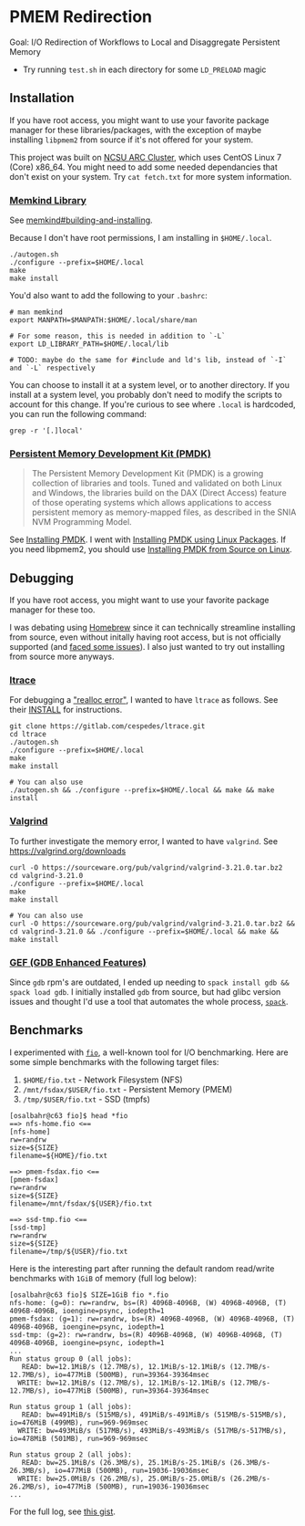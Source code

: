 # PMEM Redirection

Goal: I/O Redirection of Workflows to Local and Disaggregate Persistent Memory

- Try running `test.sh` in each directory for some `LD_PRELOAD` magic

##  Installation

If you have root access, you might want to use your favorite package manager for these libraries/packages, with the exception of maybe installing `libpmem2` from source if it's not offered for your system.

This project was built on [NCSU ARC Cluster](https://arcb.csc.ncsu.edu/~mueller/cluster/arc/), which uses CentOS Linux 7 (Core) x86_64. You might need to add some needed dependancies that don't exist on your system. Try `cat fetch.txt` for more system information.

### [Memkind Library](https://github.com/memkind/memkind)
See [memkind#building-and-installing](https://github.com/memkind/memkind#building-and-installing).

Because I don't have root permissions, I am installing in `$HOME/.local`.
```
./autogen.sh
./configure --prefix=$HOME/.local
make
make install
```

You'd also want to add the following to your `.bashrc`:
```
# man memkind
export MANPATH=$MANPATH:$HOME/.local/share/man

# For some reason, this is needed in addition to `-L`
export LD_LIBRARY_PATH=$HOME/.local/lib

# TODO: maybe do the same for #include and ld's lib, instead of `-I` and `-L` respectively
```

You can choose to install it at a system level, or to another directory. If you install at a system level, you probably don't need to modify the scripts to account for this change. If you're curious to see where `.local` is hardcoded, you can run the following command:

```
grep -r '[.]local'
```

### [Persistent Memory Development Kit (PMDK)](https://pmem.io/pmdk/)

> The Persistent Memory Development Kit (PMDK) is a growing collection of libraries and tools. Tuned and validated on both Linux and Windows, the libraries build on the DAX (Direct Access) feature of those operating systems which allows applications to access persistent memory as memory-mapped files, as described in the SNIA NVM Programming Model.

See [Installing PMDK](https://docs.pmem.io/persistent-memory/getting-started-guide/installing-pmdk/). I went with [Installing PMDK using Linux Packages](https://docs.pmem.io/persistent-memory/getting-started-guide/installing-pmdk/installing-pmdk-using-linux-packages). If you need libpmem2, you should use [Installing PMDK from Source on Linux](https://docs.pmem.io/persistent-memory/getting-started-guide/installing-pmdk/compiling-pmdk-from-source).

## Debugging

If you have root access, you might want to use your favorite package manager for these too.

I was debating using [Homebrew](https://en.wikipedia.org/wiki/Homebrew_(package_manager)) since it can technically streamline installing from source, even without initally having root access, but is not officially supported (and [faced some issues](https://github.com/orgs/Homebrew/discussions?discussions_q=author%3Aosalbahr+CentOS)). I also just wanted to try out installing from source more anyways.

### [ltrace](https://en.wikipedia.org/wiki/Ltrace)

For debugging a ["realloc error"](https://github.com/osalbahr/ld-preload-practice/commit/f960fd33ded086b86eb7c23222dba63567f96b96), I wanted to have `ltrace` as follows. See their [INSTALL](https://gitlab.com/cespedes/ltrace/-/blob/main/INSTALL) for instructions.

```
git clone https://gitlab.com/cespedes/ltrace.git
cd ltrace
./autogen.sh
./configure --prefix=$HOME/.local
make
make install

# You can also use
./autogen.sh && ./configure --prefix=$HOME/.local && make && make install
```

### [Valgrind](https://en.wikipedia.org/wiki/Valgrind)

To further investigate the memory error, I wanted to have `valgrind`. See https://valgrind.org/downloads
```
curl -O https://sourceware.org/pub/valgrind/valgrind-3.21.0.tar.bz2
cd valgrind-3.21.0
./configure --prefix=$HOME/.local
make
make install

# You can also use
curl -O https://sourceware.org/pub/valgrind/valgrind-3.21.0.tar.bz2 && cd valgrind-3.21.0 && ./configure --prefix=$HOME/.local && make && make install
```

### [GEF (GDB Enhanced Features)](https://github.com/hugsy/gef)

Since `gdb` rpm's are outdated, I ended up needing to `spack install gdb && spack load gdb`. I initially installed `gdb` from source, but had glibc version issues and thought I'd use a tool that automates the whole process, [`spack`](https://github.com/spack/spack).

## Benchmarks

I experimented with [`fio`](https://github.com/axboe/fio), a well-known tool for I/O benchmarking. Here are some simple benchmarks with the following target files:

1. `$HOME/fio.txt` - Network Filesystem (NFS)
2. `/mnt/fsdax/$USER/fio.txt` - Persistent Memory (PMEM)
3. `/tmp/$USER/fio.txt` - SSD (tmpfs)

```console
[osalbahr@c63 fio]$ head *fio
==> nfs-home.fio <==
[nfs-home]
rw=randrw
size=${SIZE}
filename=${HOME}/fio.txt

==> pmem-fsdax.fio <==
[pmem-fsdax]
rw=randrw
size=${SIZE}
filename=/mnt/fsdax/${USER}/fio.txt

==> ssd-tmp.fio <==
[ssd-tmp]
rw=randrw
size=${SIZE}
filename=/tmp/${USER}/fio.txt
```

Here is the interesting part after running the default random read/write benchmarks with `1GiB` of memory (full log below):

```console
[osalbahr@c63 fio]$ SIZE=1GiB fio *.fio
nfs-home: (g=0): rw=randrw, bs=(R) 4096B-4096B, (W) 4096B-4096B, (T) 4096B-4096B, ioengine=psync, iodepth=1
pmem-fsdax: (g=1): rw=randrw, bs=(R) 4096B-4096B, (W) 4096B-4096B, (T) 4096B-4096B, ioengine=psync, iodepth=1
ssd-tmp: (g=2): rw=randrw, bs=(R) 4096B-4096B, (W) 4096B-4096B, (T) 4096B-4096B, ioengine=psync, iodepth=1
...
Run status group 0 (all jobs):
   READ: bw=12.1MiB/s (12.7MB/s), 12.1MiB/s-12.1MiB/s (12.7MB/s-12.7MB/s), io=477MiB (500MB), run=39364-39364msec
  WRITE: bw=12.1MiB/s (12.7MB/s), 12.1MiB/s-12.1MiB/s (12.7MB/s-12.7MB/s), io=477MiB (500MB), run=39364-39364msec

Run status group 1 (all jobs):
   READ: bw=491MiB/s (515MB/s), 491MiB/s-491MiB/s (515MB/s-515MB/s), io=476MiB (499MB), run=969-969msec
  WRITE: bw=493MiB/s (517MB/s), 493MiB/s-493MiB/s (517MB/s-517MB/s), io=478MiB (501MB), run=969-969msec

Run status group 2 (all jobs):
   READ: bw=25.1MiB/s (26.3MB/s), 25.1MiB/s-25.1MiB/s (26.3MB/s-26.3MB/s), io=477MiB (500MB), run=19036-19036msec
  WRITE: bw=25.0MiB/s (26.2MB/s), 25.0MiB/s-25.0MiB/s (26.2MB/s-26.2MB/s), io=477MiB (500MB), run=19036-19036msec
...
```

For the full log, see [this gist](https://gist.github.com/osalbahr/18e4e3d0965e510177ed4083ab2ca82c).
